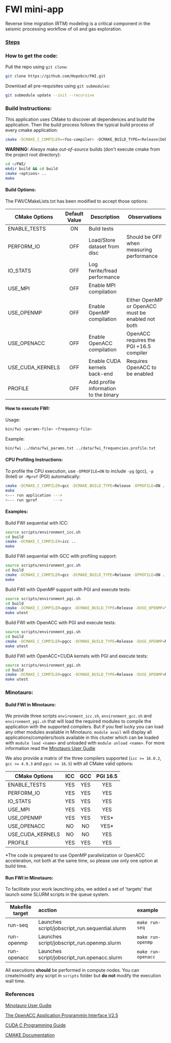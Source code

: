 # FWI mini-app

Reverse time migration (RTM) modeling is a critical component in the seismic processing workflow of oil and gas exploration.

### [Steps](GTC2017.md)

### How to get the code:

Pull the repo using `git clone`:
```bash
git clone https://github.com/Hopobcn/FWI.git
```
Download all pre-requisites using `git submodules`:
```bash
git submodule update --init --recursive
```

### Build Instructions:

This application uses CMake to discover all dependences and build the application. Then the build process follows the typical build process of every cmake application:

```bash
cmake -DCMAKE_C_COMPILER=<foo-compiler> -DCMAKE_BUILD_TYPE=<Release|Debug> [ -D<OPTION_1>=<yes|no> -D<OPTION_2>=<YES|NO> ... ]  <path-to-project-base-dir>
```

__WARNING:__ *Always* make *out-of-source* builds (don't execute cmake from the project root directory):
```bash
cd ~/FWI/
mkdir build && cd build
cmake <options> ..
make
```

#### Build Options:

The FWI/CMakeLists.txt has been modified to accept those options:

| CMake Options    | Default Value | Description                           | Observations                             |
| -----------------|:-------------:| ------------------------------------- |------------------------------------------|
| ENABLE_TESTS     | ON            | Build tests                           |                                          |
| PERFORM_IO       | OFF           | Load/Store dataset from disc          | Should be OFF when measuring performance |
| IO_STATS         | OFF           | Log fwrite/fread performance          |                                          |
| USE_MPI          | OFF           | Enable MPI compilation                |                                          |
| USE_OPENMP       | OFF           | Enable OpenMP compilation             | Either OpenMP or OpenACC must be enabled  not both |
| USE_OPENACC      | OFF           | Enable OpenACC compilation            | OpenACC requires the PGI +16.5 compiler  |
| USE_CUDA_KERNELS | OFF           | Enable CUDA kernels back-end          | Requires OpenACC to be enabled           |
| PROFILE          | OFF           | Add profile information to the binary |                                          |


#### How to execute FWI:

Usage:
```bash
bin/fwi <params-file> <frequency-file>
```
Example:
```bash
bin/fwi ../data/fwi_params.txt ../data/fwi_frequencies.profile.txt
```

#### CPU Profiling Instructions:

To profile the CPU execution, use `-DPROFILE=ON` to include `-pg` (gcc), `-p` (Intel) or `-Mprof` (PGI) automatically:
```bash
cmake -DCMAKE_C_COMPILER=gcc -DCMAKE_BUILD_TYPE=Release -DPROFILE=ON ..
make
<--- run application --->
<--- run gprof       --->
```

#### Examples:

Build FWI sequential with ICC:

```bash
source scripts/environment_icc.sh
cd build
cmake -DCMAKE_C_COMPILER=icc ..
make
```

Build FWI sequential with GCC with profiling support:

```bash
source scripts/environment_gcc.sh
cd build
cmake -DCMAKE_C_COMPILER=gcc -DCMAKE_BUILD_TYPE=Release -DPROFILE=ON ..
make
```

Build FWI with OpenMP support with PGI and execute tests:

```bash
source scripts/environment_pgi.sh
cd build
cmake -DCMAKE_C_COMPILER=pgcc -DCMAKE_BUILD_TYPE=Release -DUSE_OPENMP=YES ..
make utest
```

Build FWI with OpenACC with PGI and execute tests:

```bash
source scripts/environment_pgi.sh
cd build
cmake -DCMAKE_C_COMPILER=pgcc -DCMAKE_BUILD_TYPE=Release -DUSE_OPENMP=NO -DUSE_OPENACC=YES ..
make utest
```

Build FWI with OpenACC+CUDA kernels with PGI and execute tests:

```bash
source scripts/environment_pgi.sh
cd build
cmake -DCMAKE_C_COMPILER=pgcc -DCMAKE_BUILD_TYPE=Release -DUSE_OPENMP=NO -DUSE_OPENACC=YES -DUSE_CUDA_KERNELS=YES ..
make utest
```

### Minotauro:

#### Build FWI in Minotauro:

We provide three scripts `environment_icc.sh`, `environment_gcc.sh` and `environment_pgi.sh` that will load the required modules to compile the application with the supported compilers.
But if you feel lucky you can load any other modules available in Minotauro. `module avail` will display all applications/compilers/tools available in this cluster which can be loaded with `module load <name>` and unloaded with `module unload <name>`.
For more information read the [Minotauro User Gudie](http://www.bsc.es/user-support/mt.php)

We also provide a matrix of the three compilers supported (`icc >= 16.0.2`, `gcc >= 4.9.3` and `pgcc >= 16.5`) with all CMake valid options:

| CMake Options    | ICC    | GCC    | PGI 16.5 |
| -----------------|:------:|:------:|:------:|
| ENABLE_TESTS     | YES    | YES    | YES    |
| PERFORM_IO       | YES    | YES    | YES    |
| IO_STATS         | YES    | YES    | YES    |
| USE_MPI          | YES    | YES    | YES    |
| USE_OPENMP       | YES    | YES    | YES*   |
| USE_OPENACC      | NO     | NO     | YES*   |
| USE_CUDA_KERNELS | NO     | NO     | YES    |
| PROFILE          | YES    | YES    | YES    |

*The code is prepared to use OpenMP parallelization or OpenACC acceleration, not both at the same time, so please use only one option at build time.


#### Run FWI in Minotauro:

To facilitate your work launching jobs, we added a set of 'targets' that launch some SLURM scripts in the queue system.

|  Makefile target  | acction                                          | example       |
| -----------------|:------------------------------------------------|:--------------|
| run-seq          | Launches script/jobscript_run.sequential.slurm   | `make run-seq` |
| run-openmp       | Launches script/jobscript_run.openmp.slurm       | `make run-openmp` |
| run-openacc      | Launches script/jobscript_run.openacc.slurm      | `make run-openacc` |

All executions **should** be performed in compute nodes. You can create/modify any script in `scripts` folder but **do not** modify the execution wall time.


### References

[Minotauro User Gudie](http://www.bsc.es/user-support/mt.php)

[The OpenACC Application Programmin Interface V2.5](http://www.openacc.org/sites/default/files/OpenACC_2pt5.pdf)

[CUDA C Programming Guide](http://docs.nvidia.com/cuda/cuda-c-programming-guide)

[CMAKE Documentation](https://cmake.org/cmake/help/v3.6/)
